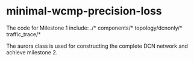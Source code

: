 # minimal-wcmp-precision-loss

The code for Milestone 1 include:
	./*
	components/*
	topology/dcnonly/*
	traffic_trace/*
	
The aurora class is used for constructing the complete DCN network and achieve milestone 2.

